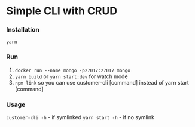 # Simple CLI with CRUD

### Installation

`yarn`

### Run

1. `docker run --name mongo -p27017:27017 mongo`
2. `yarn build` or `yarn start:dev` for watch mode
3. `npm link` so you can use customer-cli [command] instead of yarn start [command]

### Usage

`customer-cli -h` - if symlinked
`yarn start -h` - if no symlink
